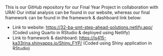 This is our GitHub repository for our Final Year Project in collaboration with URA! Our initial analysis can be found in our website, whereas our final framework can be found in the framework & dashboard link below:

   - Link to website: https://32-ba-smt-step-ahead-solutions.netlify.app/ (Coded using Quarto in RStudio & deployed using Netlify)
   - Link to framework & dashboard: https://is415-ka33rina.shinyapps.io/Shiny_FYP/ (Coded using Shiny application in RStudio)
